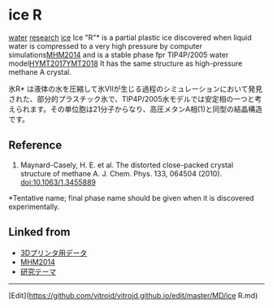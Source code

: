 # ice R

[water](water.md) [research](research.md) [ice](ice.md) 
Ice "R"* is a partial plastic ice discovered when liquid water is compressed to a very high pressure by computer simulations[MHM2014](MHM2014.md) and is a stable phase fpr TIP4P/2005 water model[HYMT2017](HYMT2017.md)[YMT2018](YMT2018.md) It has the same structure as high-pressure methane A crystal.



氷R* は液体の水を圧縮して氷VIIが生じる過程のシミュレーションにおいて発見された、部分的プラスチック氷で、TIP4P/2005水モデルでは安定相の一つと考えられます。その単位胞は21分子からなり、高圧メタンA相(1)と同型の結晶構造です。



## Reference


1. Maynard-Casely, H. E. et al. The distorted close-packed crystal structure of methane A. J. Chem. Phys. 133, 064504 (2010). [doi:10.1063/1.3455889](http://doi.org/10.1063/1.3455889)

*Tentative name; final phase name should be given when it is discovered experimentally.

[](https://gyazo.com/a3407f92ba31bcbd1066af4471b2e81d)



## Linked from

* [3Dプリンタ用データ](3Dプリンタ用データ.md)
* [MHM2014](MHM2014.md)
* [研究テーマ](研究テーマ.md)


----
[Edit](https://github.com/vitroid/vitroid.github.io/edit/master/MD/ice R.md)
